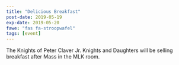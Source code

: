 ```yaml
---
title: "Delicious Breakfast"
post-date: 2019-05-19
exp-date: 2019-05-20
fawe: "fas fa-stroopwafel"
tags: [event]
---
```

The Knights of Peter Claver Jr. Knights and Daughters will be selling breakfast after Mass in the MLK room.